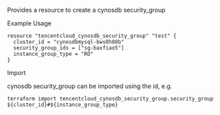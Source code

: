 Provides a resource to create a cynosdb security_group

Example Usage

```hcl
resource "tencentcloud_cynosdb_security_group" "test" {
  cluster_id = "cynosdbmysql-bws8h88b"
  security_group_ids = ["sg-baxfiao5"]
  instance_group_type = "RO"
}
```

Import

cynosdb security_group can be imported using the id, e.g.

```
terraform import tencentcloud_cynosdb_security_group.security_group ${cluster_id}#${instance_group_type}
```